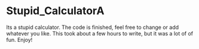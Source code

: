 # Stupid_CalculatorA
 Its a stupid calculator. 
 The code is finished, feel free to change or add whatever you like. 
 This took about a few hours to write, but it was a lot of of fun.
 Enjoy!